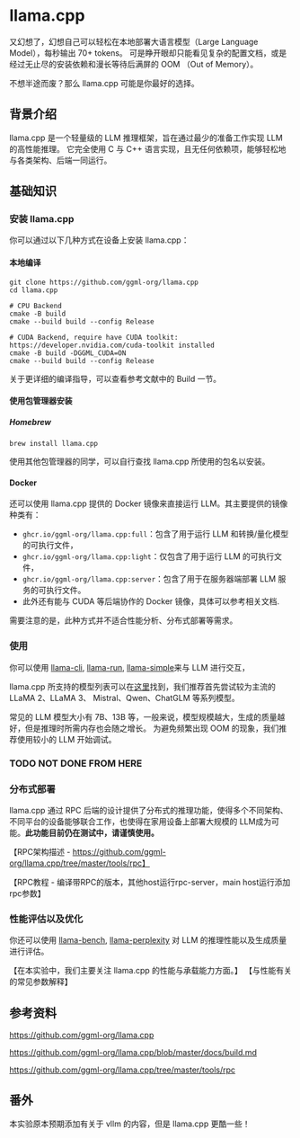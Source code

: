 # llama.cpp
又幻想了，幻想自己可以轻松在本地部署大语言模型（Large Language Model），每秒输出 70+ tokens。
可是睁开眼却只能看见复杂的配置文档，或是经过无止尽的安装依赖和漫长等待后满屏的 OOM （Out of Memory）。

不想半途而废？那么 llama.cpp 可能是你最好的选择。

## 背景介绍
llama.cpp 是一个轻量级的 LLM 推理框架，旨在通过最少的准备工作实现 LLM 的高性能推理。
它完全使用 C 与 C++ 语言实现，且无任何依赖项，能够轻松地与各类架构、后端一同运行。

## 基础知识
### 安装 llama.cpp
你可以通过以下几种方式在设备上安装 llama.cpp：
#### 本地编译

```
git clone https://github.com/ggml-org/llama.cpp
cd llama.cpp

# CPU Backend
cmake -B build
cmake --build build --config Release

# CUDA Backend, require have CUDA toolkit: https://developer.nvidia.com/cuda-toolkit installed
cmake -B build -DGGML_CUDA=ON
cmake --build build --config Release
```

关于更详细的编译指导，可以查看参考文献中的 Build 一节。

#### 使用包管理器安装
##### Homebrew
```
brew install llama.cpp
```

使用其他包管理器的同学，可以自行查找 llama.cpp 所使用的包名以安装。

#### Docker
还可以使用 llama.cpp 提供的 Docker 镜像来直接运行 LLM。其主要提供的镜像种类有：
  - `ghcr.io/ggml-org/llama.cpp:full`：包含了用于运行 LLM 和转换/量化模型的可执行文件，
  - `ghcr.io/ggml-org/llama.cpp:light`：仅包含了用于运行 LLM 的可执行文件，
  - `ghcr.io/ggml-org/llama.cpp:server`：包含了用于在服务器端部署 LLM 服务的可执行文件。
  - 此外还有能与 CUDA 等后端协作的 Docker 镜像，具体可以参考相关文档.

需要注意的是，此种方式并不适合性能分析、分布式部署等需求。

### 使用
你可以使用 [llama-cli](https://github.com/ggml-org/llama.cpp/tree/master/tools/main),
[llama-run](https://github.com/ggml-org/llama.cpp/tree/master/tools/run), [llama-simple](https://github.com/ggml-org/llama.cpp/tree/master/examples/simple)来与 LLM 进行交互，

llama.cpp 所支持的模型列表可以在[这里](https://github.com/ggml-org/llama.cpp?tab=readme-ov-file#text-only)找到，我们推荐首先尝试较为主流的 LLaMA 2、LLaMA 3、 Mistral、Qwen、ChatGLM 等系列模型。

常见的 LLM 模型大小有 7B、13B 等，一般来说，模型规模越大，生成的质量越好，但是推理时所需内存也会随之增长。
为避免频繁出现 OOM 的现象，我们推荐使用较小的 LLM 开始调试。


### TODO NOT DONE FROM HERE
### 分布式部署

llama.cpp 通过 RPC 后端的设计提供了分布式的推理功能，使得多个不同架构、不同平台的设备能够联合工作，也使得在家用设备上部署大规模的 LLM成为可能。**此功能目前仍在测试中，请谨慎使用。**

【RPC架构描述 - https://github.com/ggml-org/llama.cpp/tree/master/tools/rpc】

【RPC教程 - 编译带RPC的版本，其他host运行rpc-server，main host运行添加rpc参数】

### 性能评估以及优化
你还可以使用 [llama-bench](https://github.com/ggml-org/llama.cpp/blob/master/tools/llama-bench), [llama-perplexity](https://github.com/ggml-org/llama.cpp/blob/master/tools/perplexity) 对 LLM 的推理性能以及生成质量进行评估。

【在本实验中，我们主要关注 llama.cpp 的性能与承载能力方面。】
【与性能有关的常见参数解释】

## 参考资料
https://github.com/ggml-org/llama.cpp

https://github.com/ggml-org/llama.cpp/blob/master/docs/build.md

https://github.com/ggml-org/llama.cpp/tree/master/tools/rpc


## 番外
本实验原本预期添加有关于 vllm 的内容，但是 llama.cpp 更酷一些！